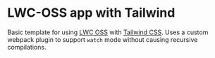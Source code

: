 # LWC-OSS app with Tailwind

Basic template for using [LWC OSS](https://lwc.dev) with [Tailwind CSS](https://tailwindcss.com/). Uses a custom webpack plugin to support `watch` mode without causing recursive compilations.
